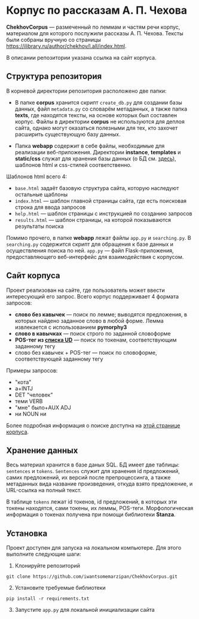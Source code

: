 # Корпус по рассказам А. П. Чехова

**ChekhovCorpus** — размеченный по леммам и частям речи корпус, материалом для которого послужили рассказы А. П. Чехова. 
Тексты были собраны вручную со страницы https://ilibrary.ru/author/chekhov/l.all/index.html.

В описании репозитории указана ссылка на сайт корпуса.

## Структура репозитория

В корневой директории репозитория расположено две папки:

- В папке **corpus** хранится скрипт `create_db.py` для создании базы данных, файл `metadata.py` со словарём метаданных, 
а также папка **texts**, где находятся тексты, на основе которых был составлен корпус. 
Файлы в директории **corpus** не используются для деплоя сайта, однако могут оказаться полезными для тех, кто захочет расширить существующую базу данных.

- Папка **webapp** содержит в себе файлы, необходимые для реализации веб-приложения. 
Директории **instance**, **templates** и **static/css** служат для хранения базы данных (о БД см. [здесь](#хранение-данных)), шаблонов html и css-стилей соответственно.

Шаблонов html всего 4:
- `base.html` задаёт базовую структура сайта, которую наследуют остальные щаблоны
- `index.html` — шаблон главной страницы сайта, где есть поисковая строка для ввода запросов
- `help.html` — шаблон страницы с инструкцией по созданию запросов
- `results.html` — шаблон страницы, на которой показываются результаты поиска

Помимо прочего, в папке **webapp** лежат файлы `app.py` и `searching.py`. В `searching.py` содержится скрипт для обращения к базе данных и осуществления поиска по ней. 
`app.py` — файл Flask-приложения, предоставляющего веб-интерфейс для взаимодействия с корпусом.

## Сайт корпуса

Проект реализован на сайте, где пользователь может ввести интересующий его запрос. Всего корпус поддерживает 4 формата запросов:
- **слово без кавычек** — поиск по лемме; выводятся предложения, в которых найдено заданное слово в любой форме. Лемма извлекается с использованием **pymorphy3**
- **слово в кавычках** — поиск строго по заданной словоформе
- **POS-тег из [списка UD](https://universaldependencies.org/u/pos/)** — поиск по токенам, соответствующим заданному тегу
- слово без кавычек + POS-тег — поиск по словоформе, соответствующей заданному тегу

Примеры запросов:
- "кота"
- а+INTJ
- DET "человек"
- теми VERB
- "мне" было+AUX ADJ
- ни NOUN ни

Более подробная информация о поиске доступна на [этой странице корпуса](https://cfauh.pythonanywhere.com/help).

## Хранение данных

Весь материал хранится в базе даных SQL. БД имеет две таблицы: `sentences` и `tokens`. `Sentences` служит для хранения id предложений, 
самих предложений, их версий после препроцессинга, а также метаданных вида название произведения, откуда взято предложение, и URL-ссылка на полный текст.

В таблице `tokens` лежат id токенов, id предложений, в которых эти токены находятся, сами токены, их леммы, 
POS-теги. Морфологическая информация о токенах получена при помощи библиотеки **Stanza**.

## Установка

Проект доступен для запуска на локальном компьютере. Для этого выполните следующие шаги:

1. Клонируйте репозиторий
```
git clone https://github.com/iwantsomemarzipan/ChekhovCorpus.git
```

2. Установите требуемые библиотеки
```
pip install -r requirements.txt
```

3. Запустите `app.py` для локальной инициализации сайта